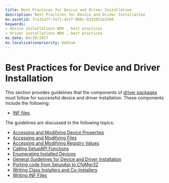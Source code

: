 ```yaml
---
title: Best Practices for Device and Driver Installation
description: Best Practices for Device and Driver Installation
ms.assetid: fca32a7f-5af1-42cf-880c-0312022a3266
keywords:
- device installations WDK , best practices
- driver installations WDK , best practices
ms.date: 04/20/2017
ms.localizationpriority: medium
---
```


# Best Practices for Device and Driver Installation


This section provides guidelines that the components of [driver packages](driver-packages.md) must follow for successful device and driver installation. These components include the following:

-   [INF files](inf-files.md)

The guidelines are discussed in the following topics:

-   [Accessing and Modifying Device Properties](accessing-and-modifying-device-properties.md)
-   [Accessing and Modifying Files](accessing-and-modifying-files.md)
-   [Accessing and Modifying Registry Values](accessing-and-modifying-registry-values.md)
-   [Calling SetupAPI Functions](calling-setupapi-functions.md)
-   [Enumerating Installed Devices](enumerating-installed-devices.md)
-   [General Guidelines for Device and Driver Installation](general-guidelines-for-device-and-driver-installation.md)
-   [Porting code from SetupApi to CfgMgr32](porting-from-setupapi-to-cfgmgr32.md)
-   [Writing Class Installers and Co-Installers](writing-class-installers-and-co-installers.md)
-   [Writing INF Files](writing-inf-files.md)

 

 





